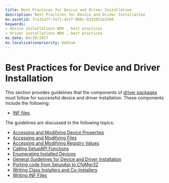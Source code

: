 ```yaml
---
title: Best Practices for Device and Driver Installation
description: Best Practices for Device and Driver Installation
ms.assetid: fca32a7f-5af1-42cf-880c-0312022a3266
keywords:
- device installations WDK , best practices
- driver installations WDK , best practices
ms.date: 04/20/2017
ms.localizationpriority: medium
---
```


# Best Practices for Device and Driver Installation


This section provides guidelines that the components of [driver packages](driver-packages.md) must follow for successful device and driver installation. These components include the following:

-   [INF files](inf-files.md)

The guidelines are discussed in the following topics:

-   [Accessing and Modifying Device Properties](accessing-and-modifying-device-properties.md)
-   [Accessing and Modifying Files](accessing-and-modifying-files.md)
-   [Accessing and Modifying Registry Values](accessing-and-modifying-registry-values.md)
-   [Calling SetupAPI Functions](calling-setupapi-functions.md)
-   [Enumerating Installed Devices](enumerating-installed-devices.md)
-   [General Guidelines for Device and Driver Installation](general-guidelines-for-device-and-driver-installation.md)
-   [Porting code from SetupApi to CfgMgr32](porting-from-setupapi-to-cfgmgr32.md)
-   [Writing Class Installers and Co-Installers](writing-class-installers-and-co-installers.md)
-   [Writing INF Files](writing-inf-files.md)

 

 





